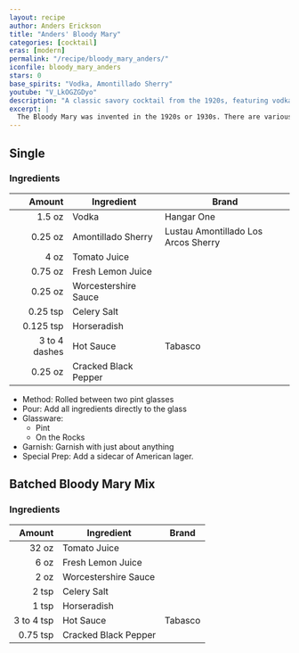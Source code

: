 ```yaml
---
layout: recipe
author: Anders Erickson
title: "Anders' Bloody Mary"
categories: [cocktail]
eras: [modern]
permalink: "/recipe/bloody_mary_anders/"
iconfile: bloody_mary_anders
stars: 0
base_spirits: "Vodka, Amontillado Sherry"
youtube: "V_LkOGZGDyo"
description: "A classic savory cocktail from the 1920s, featuring vodka and tomato juice with a complex blend of spices."
excerpt: |
  The Bloody Mary was invented in the 1920s or 1930s. There are various theories as to the origin of the drink and its name. It has many variants, most notably the Red Snapper, Bloody Maria (made with tequila blanco), and the Virgin Mary.
---
```


<div class="subrecipe" markdown="1">

## Single

### Ingredients

|        Amount | Ingredient           | Brand                               |
| ------------: | -------------------- | ----------------------------------- |
|        1.5 oz | Vodka                | Hangar One                          |
|       0.25 oz | Amontillado Sherry   | Lustau Amontillado Los Arcos Sherry |
|          4 oz | Tomato Juice         |
|       0.75 oz | Fresh Lemon Juice    |
|       0.25 oz | Worcestershire Sauce |
|      0.25 tsp | Celery Salt          |
|     0.125 tsp | Horseradish          |
| 3 to 4 dashes | Hot Sauce            | Tabasco                             |
|       0.25 oz | Cracked Black Pepper |

- Method: Rolled between two pint glasses
- Pour: Add all ingredients directly to the glass
- Glassware:
  - Pint
  - On the Rocks
- Garnish: Garnish with just about anything
- Special Prep: Add a sidecar of American lager.

</div>

<div class="subrecipe" markdown="1">

## Batched Bloody Mary Mix

### Ingredients

|     Amount | Ingredient           | Brand   |
| ---------: | -------------------- | ------- |
|      32 oz | Tomato Juice         |
|       6 oz | Fresh Lemon Juice    |
|       2 oz | Worcestershire Sauce |
|      2 tsp | Celery Salt          |
|      1 tsp | Horseradish          |
| 3 to 4 tsp | Hot Sauce            | Tabasco |
|   0.75 tsp | Cracked Black Pepper |

</div>

